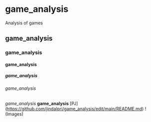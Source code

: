 # game_analysis
Analysis of games
## game_analysis
### game_analysis
#### game_analysis
##### game_analysis
###### game_analysis
*game_analysis*
**game_analysis**
[PJ] (https://github.com/jindalpri/game_analysis/edit/main/README.md)
!(Images)

